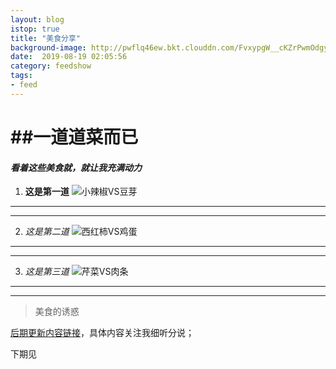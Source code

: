 ```yaml
---
layout: blog
istop: true
title: "美食分享"
background-image: http://pwflq46ew.bkt.clouddn.com/FvxypgW__cKZrPwmOdgyApXEaDqC
date:  2019-08-19 02:05:56
category: feedshow
tags:
- feed
---
```


# ##一道道菜而已  

#### *看着这些美食就，就让我充满动力*


1. **这是第一道**
![小辣椒VS豆芽](http://pwflq46ew.bkt.clouddn.com/FvxypgW__cKZrPwmOdgyApXEaDqC)
---
***
2. *这是第二道*
![西红柿VS鸡蛋](http://pwflq46ew.bkt.clouddn.com/FhIWmeH2Vh1Wk5yUhRxX0aO6dPmQ)
---
***
3. *这是第三道*
![芹菜VS肉条](http://pwflq46ew.bkt.clouddn.com/FhwzYMPglI2zxS-OowtdGSLkEBww)
---
****

>美食的诱惑

[后期更新内容链接](http://heyixin.top)，具体内容关注我细听分说；

下期见